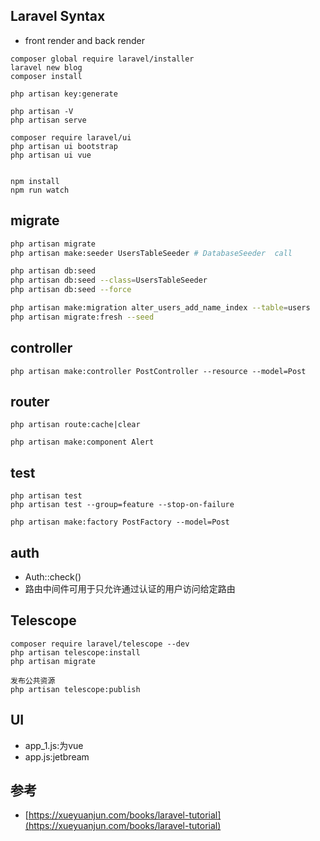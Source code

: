 ## Laravel Syntax

* front render and back render

```
composer global require laravel/installer
laravel new blog
composer install 

php artisan key:generate

php artisan -V
php artisan serve

composer require laravel/ui
php artisan ui bootstrap
php artisan ui vue


npm install
npm run watch
```

## migrate

```sh
php artisan migrate
php artisan make:seeder UsersTableSeeder # DatabaseSeeder  call

php artisan db:seed
php artisan db:seed --class=UsersTableSeeder
php artisan db:seed --force

php artisan make:migration alter_users_add_name_index --table=users
php artisan migrate:fresh --seed
```

## controller 

```
php artisan make:controller PostController --resource --model=Post
```

## router

```
php artisan route:cache|clear
```

```
php artisan make:component Alert
```

## test

```
php artisan test
php artisan test --group=feature --stop-on-failure

php artisan make:factory PostFactory --model=Post
```

## auth

* Auth::check()
* 路由中间件可用于只允许通过认证的用户访问给定路由

## Telescope

```
composer require laravel/telescope --dev
php artisan telescope:install
php artisan migrate

发布公共资源
php artisan telescope:publish
```

## UI

* app_1.js:为vue
* app.js:jetbream

## 参考

* [https://xueyuanjun.com/books/laravel-tutorial](https://xueyuanjun.com/books/laravel-tutorial)
